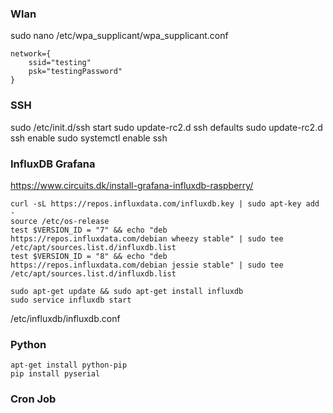 ### Wlan
sudo nano /etc/wpa_supplicant/wpa_supplicant.conf

```
network={
    ssid="testing"
    psk="testingPassword"
}
```

### SSH
sudo /etc/init.d/ssh start
sudo update-rc2.d ssh defaults
sudo update-rc2.d ssh enable
sudo systemctl enable ssh

### InfluxDB Grafana
https://www.circuits.dk/install-grafana-influxdb-raspberry/
```
curl -sL https://repos.influxdata.com/influxdb.key | sudo apt-key add -
source /etc/os-release
test $VERSION_ID = "7" && echo "deb https://repos.influxdata.com/debian wheezy stable" | sudo tee /etc/apt/sources.list.d/influxdb.list
test $VERSION_ID = "8" && echo "deb https://repos.influxdata.com/debian jessie stable" | sudo tee /etc/apt/sources.list.d/influxdb.list
```

```
sudo apt-get update && sudo apt-get install influxdb
sudo service influxdb start
```
/etc/influxdb/influxdb.conf

### Python
```
apt-get install python-pip
pip install pyserial
```

### Cron Job
